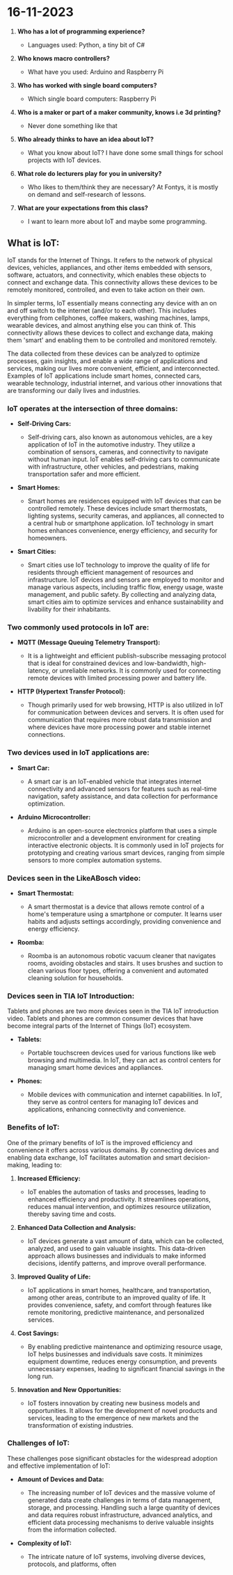 # 16-11-2023

1. **Who has a lot of programming experience?**
   - Languages used: Python, a tiny bit of C#

2. **Who knows macro controllers?**
   - What have you used: Arduino and Raspberry Pi

3. **Who has worked with single board computers?**
   - Which single board computers: Raspberry Pi

4. **Who is a maker or part of a maker community, knows i.e 3d printing?**
   - Never done something like that

5. **Who already thinks to have an idea about IoT?**
   - What you know about IoT? I have done some small things for school projects with IoT devices.

6. **What role do lecturers play for you in university?**
   - Who likes to them/think they are necessary? At Fontys, it is mostly on demand and self-research of lessons.

7. **What are your expectations from this class?**
   - I want to learn more about IoT and maybe some programming.

## What is IoT:

IoT stands for the Internet of Things. It refers to the network of physical devices, vehicles, appliances, and other items embedded with sensors, software, actuators, and connectivity, which enables these objects to connect and exchange data. This connectivity allows these devices to be remotely monitored, controlled, and even to take action on their own.

In simpler terms, IoT essentially means connecting any device with an on and off switch to the internet (and/or to each other). This includes everything from cellphones, coffee makers, washing machines, lamps, wearable devices, and almost anything else you can think of. This connectivity allows these devices to collect and exchange data, making them 'smart' and enabling them to be controlled and monitored remotely.

The data collected from these devices can be analyzed to optimize processes, gain insights, and enable a wide range of applications and services, making our lives more convenient, efficient, and interconnected. Examples of IoT applications include smart homes, connected cars, wearable technology, industrial internet, and various other innovations that are transforming our daily lives and industries.

### IoT operates at the intersection of three domains:

- **Self-Driving Cars:**
  - Self-driving cars, also known as autonomous vehicles, are a key application of IoT in the automotive industry. They utilize a combination of sensors, cameras, and connectivity to navigate without human input. IoT enables self-driving cars to communicate with infrastructure, other vehicles, and pedestrians, making transportation safer and more efficient.

- **Smart Homes:**
  - Smart homes are residences equipped with IoT devices that can be controlled remotely. These devices include smart thermostats, lighting systems, security cameras, and appliances, all connected to a central hub or smartphone application. IoT technology in smart homes enhances convenience, energy efficiency, and security for homeowners.

- **Smart Cities:**
  - Smart cities use IoT technology to improve the quality of life for residents through efficient management of resources and infrastructure. IoT devices and sensors are employed to monitor and manage various aspects, including traffic flow, energy usage, waste management, and public safety. By collecting and analyzing data, smart cities aim to optimize services and enhance sustainability and livability for their inhabitants.

### Two commonly used protocols in IoT are:

- **MQTT (Message Queuing Telemetry Transport):**
  - It is a lightweight and efficient publish-subscribe messaging protocol that is ideal for constrained devices and low-bandwidth, high-latency, or unreliable networks. It is commonly used for connecting remote devices with limited processing power and battery life.

- **HTTP (Hypertext Transfer Protocol):**
  - Though primarily used for web browsing, HTTP is also utilized in IoT for communication between devices and servers. It is often used for communication that requires more robust data transmission and where devices have more processing power and stable internet connections.

### Two devices used in IoT applications are:

- **Smart Car:**
  - A smart car is an IoT-enabled vehicle that integrates internet connectivity and advanced sensors for features such as real-time navigation, safety assistance, and data collection for performance optimization.

- **Arduino Microcontroller:**
  - Arduino is an open-source electronics platform that uses a simple microcontroller and a development environment for creating interactive electronic objects. It is commonly used in IoT projects for prototyping and creating various smart devices, ranging from simple sensors to more complex automation systems.

### Devices seen in the LikeABosch video:

- **Smart Thermostat:**
  - A smart thermostat is a device that allows remote control of a home's temperature using a smartphone or computer. It learns user habits and adjusts settings accordingly, providing convenience and energy efficiency.

- **Roomba:**
  - Roomba is an autonomous robotic vacuum cleaner that navigates rooms, avoiding obstacles and stairs. It uses brushes and suction to clean various floor types, offering a convenient and automated cleaning solution for households.

### Devices seen in TIA IoT Introduction:

Tablets and phones are two more devices seen in the TIA IoT introduction video. Tablets and phones are common consumer devices that have become integral parts of the Internet of Things (IoT) ecosystem.

- **Tablets:**
  - Portable touchscreen devices used for various functions like web browsing and multimedia. In IoT, they can act as control centers for managing smart home devices and appliances.

- **Phones:**
  - Mobile devices with communication and internet capabilities. In IoT, they serve as control centers for managing IoT devices and applications, enhancing connectivity and convenience.

### Benefits of IoT:

One of the primary benefits of IoT is the improved efficiency and convenience it offers across various domains. By connecting devices and enabling data exchange, IoT facilitates automation and smart decision-making, leading to:

1. **Increased Efficiency:**
   - IoT enables the automation of tasks and processes, leading to enhanced efficiency and productivity. It streamlines operations, reduces manual intervention, and optimizes resource utilization, thereby saving time and costs.

2. **Enhanced Data Collection and Analysis:**
   - IoT devices generate a vast amount of data, which can be collected, analyzed, and used to gain valuable insights. This data-driven approach allows businesses and individuals to make informed decisions, identify patterns, and improve overall performance.

3. **Improved Quality of Life:**
   - IoT applications in smart homes, healthcare, and transportation, among other areas, contribute to an improved quality of life. It provides convenience, safety, and comfort through features like remote monitoring, predictive maintenance, and personalized services.

4. **Cost Savings:**
   - By enabling predictive maintenance and optimizing resource usage, IoT helps businesses and individuals save costs. It minimizes equipment downtime, reduces energy consumption, and prevents unnecessary expenses, leading to significant financial savings in the long run.

5. **Innovation and New Opportunities:**
   - IoT fosters innovation by creating new business models and opportunities. It allows for the development of novel products and services, leading to the emergence of new markets and the transformation of existing industries.

### Challenges of IoT:

These challenges pose significant obstacles for the widespread adoption and effective implementation of IoT:

- **Amount of Devices and Data:**
  - The increasing number of IoT devices and the massive volume of generated data create challenges in terms of data management, storage, and processing. Handling such a large quantity of devices and data requires robust infrastructure, advanced analytics, and efficient data processing mechanisms to derive valuable insights from the information collected.

- **Complexity of IoT:**
  - The intricate nature of IoT systems, involving diverse devices, protocols, and platforms, often

